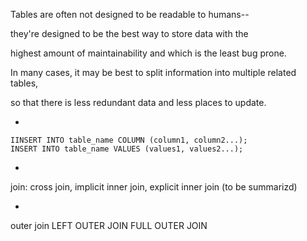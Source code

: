 Tables are often not designed to be readable to humans--  

they're designed to be the best way to store data with the 

highest amount of maintainability and which is the least bug prone. 


In many cases, it may be best to split information into multiple related tables, 

so that there is less redundant data and less places to update.


*
```
IINSERT INTO table_name COLUMN (column1, column2...);
INSERT INTO table_name VALUES (values1, values2...);
```

*
join: cross join, implicit inner join, explicit inner join (to be summarizd)

* 
outer join
    LEFT OUTER JOIN
    FULL OUTER JOIN


